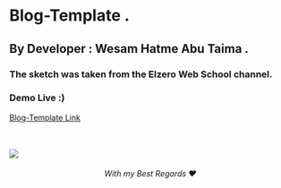 # Blog-Template .

## By Developer : Wesam Hatme Abu Taima .

### The sketch was taken from the Elzero Web School channel.

### Demo Live :)

[Blog-Template Link](https://wesam-abutuaimeh.github.io/personal-blog-me.com/Html/)

<br/><br/>
<img src="Full WebPage Image.png"><img>
<br/>

 <h6 align="center">With my Best Regards ❤</h6>
